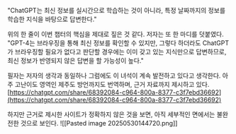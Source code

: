 
"ChatGPT는 최신 정보를 실시간으로 학습하는 것이 아니라, 특정 날짜까지의 정보를 학습한 지식을 바탕으로 답변한다."

위의 한 줄이 이번 챕터의 핵심을 제대로 짚은 것 같다. 저자는 또 한 마디를 덧붙였다.
"GPT-4는 브라우징을 통해 최신 정보를 확인할 수 있지만, 그렇다 하더라도 ChatGPT가 브라우징할 필요가 없다고 판단할 경우에는 이미 갖고 있는 지식만으로 답변하므로, 최신 정보가 반영되지 않은 답변을 할 가능성이 높다."

필자는 저자의 생각과 동일하나 그럼에도 이 녀석이 계속 발전하고 있다고 생각한다. 아주 고난이도 영역인 제주도 방언까지도 번역하며, 근거 자료까지 제시하고 있다.
[https://chatgpt.com/share/68392084-c964-800a-8377-c3f7ebd36692](https://chatgpt.com/share/68392084-c964-800a-8377-c3f7ebd36692)

하지만 근거로 제시한 사이트가 정확하지 않은 것을 보면, 아직 세부적인 면에서는 불완전한 것으로 보인다.
![[Pasted image 20250530144720.png]]